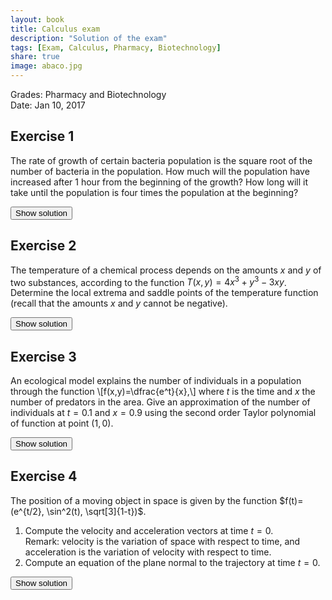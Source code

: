 ```yaml
---
layout: book
title: Calculus exam
description: "Solution of the exam"
tags: [Exam, Calculus, Pharmacy, Biotechnology]
share: true
image: abaco.jpg
---
```


Grades: Pharmacy and Biotechnology  
Date: Jan 10, 2017

## Exercise 1
The rate of growth of certain bacteria population is the square root of the number of bacteria in the population. How much will the population have increased after 1 hour from the beginning of the growth? How long will it take until the population is four times the population at the beginning?

<div><button class="solution">Show solution</button></div>
<div id="solution" style="display: none">
Naming $x$ to the number of bacteria and $t$ to time, $x(t)=(\frac{t}{2}+C)^2$.
The number of bacteria has increased $\frac{1}{4}+C$ after 1 hour from the beginning.
The number of bacteria is four times the population at the beginning at time $t=2C$.
</div>

## Exercise 2
The temperature of a chemical process depends on the amounts $x$ and $y$ of two substances, according to the function $T(x,y)=4x^3+y^3-3xy$. Determine the local extrema and saddle points of the temperature function (recall that the amounts $x$ and $y$ cannot be negative).

<div><button class="solution">Show solution</button></div>
<div id="solution" style="display: none">
$T$ has a saddle point at $(0,0)$ and a local minimum at $(\frac{\sqrt[3]{4}}{4},\frac{\sqrt[3]{2}}{2})$.
</div>

## Exercise 3
An ecological model explains the number of individuals in a population through the function
\\[f(x,y)=\dfrac{e^t}{x},\\]
where $t$ is the time and $x$ the number of predators in the area.
Give an approximation of the number of individuals at $t=0.1$ and $x=0.9$ using the second order Taylor polynomial of function at point $(1,0)$.

<div><button class="solution">Show solution</button></div>
<div id="solution" style="display: none">
Second order Taylor polynomial of $f$ at point $(1,0)$: $P^2_{f,(1,0)}(x,y)=3-3x+2t+x^2+\frac{t^2}{2}-xt$. <br/>
$P^2_{f,(1,0)}(0.9,0.1)=1.225$.
</div>

## Exercise 4
The position of a moving object in space is given by the function $f(t)=(e^{t/2}, \sin^2(t), \sqrt[3]{1-t})$.

1. Compute the velocity and acceleration vectors at time $t=0$.  
Remark: velocity is the variation of space with respect to time, and acceleration is the variation of velocity with respect to time.
2. Compute an equation of the plane normal to the trajectory at time $t=0$.

<div><button class="solution">Show solution</button></div>
<div id="solution" style="display: none">
1. $f'(t)=(\frac{e^{t/2}}{2},2\sin t \cos t, \frac{-(1-t)^{-2/3}}{3})$ and $f'(0)=(\frac{1}{2},0,-\frac{1}{3})$. <br/>
$f''(t)=(\frac{e^{t/2}}{4},2(\cos^2 t-\sin^2 t), \frac{-2(1-t)^{-5/3}}{9})$ and $f''(0)=(\frac{1}{4},2,-\frac{2}{9})$. <br/>
2. Normal plane to the trajectory at time $t=0$: $3x-2z=1$.
</div>
